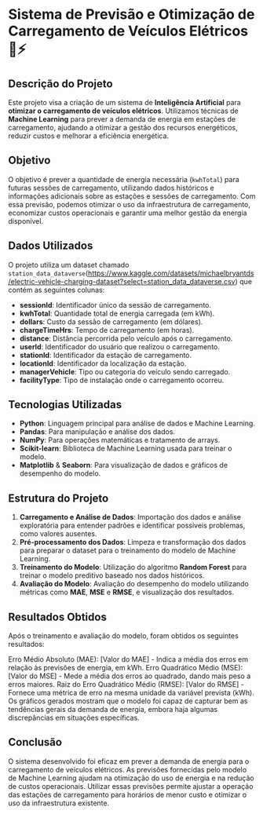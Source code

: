 # **Sistema de Previsão e Otimização de Carregamento de Veículos Elétricos 🚗⚡**

## **Descrição do Projeto**
Este projeto visa a criação de um sistema de **Inteligência Artificial** para **otimizar o carregamento de veículos elétricos**. Utilizamos técnicas de **Machine Learning** para prever a demanda de energia em estações de carregamento, ajudando a otimizar a gestão dos recursos energéticos, reduzir custos e melhorar a eficiência energética.

## **Objetivo**
O objetivo é prever a quantidade de energia necessária (`kwhTotal`) para futuras sessões de carregamento, utilizando dados históricos e informações adicionais sobre as estações e sessões de carregamento. Com essa previsão, podemos otimizar o uso da infraestrutura de carregamento, economizar custos operacionais e garantir uma melhor gestão da energia disponível.

## **Dados Utilizados**
O projeto utiliza um dataset chamado `station_data_dataverse`(https://www.kaggle.com/datasets/michaelbryantds/electric-vehicle-charging-dataset?select=station_data_dataverse.csv)
que contém as seguintes colunas:

- **sessionId**: Identificador único da sessão de carregamento.
- **kwhTotal**: Quantidade total de energia carregada (em kWh).
- **dollars**: Custo da sessão de carregamento (em dólares).
- **chargeTimeHrs**: Tempo de carregamento (em horas).
- **distance**: Distância percorrida pelo veículo após o carregamento.
- **userId**: Identificador do usuário que realizou o carregamento.
- **stationId**: Identificador da estação de carregamento.
- **locationId**: Identificador da localização da estação.
- **managerVehicle**: Tipo ou categoria do veículo sendo carregado.
- **facilityType**: Tipo de instalação onde o carregamento ocorreu.

## **Tecnologias Utilizadas**
- **Python**: Linguagem principal para análise de dados e Machine Learning.
- **Pandas**: Para manipulação e análise dos dados.
- **NumPy**: Para operações matemáticas e tratamento de arrays.
- **Scikit-learn**: Biblioteca de Machine Learning usada para treinar o modelo.
- **Matplotlib** & **Seaborn**: Para visualização de dados e gráficos de desempenho do modelo.

## **Estrutura do Projeto**
1. **Carregamento e Análise de Dados**: Importação dos dados e análise exploratória para entender padrões e identificar possíveis problemas, como valores ausentes.
2. **Pré-processamento dos Dados**: Limpeza e transformação dos dados para preparar o dataset para o treinamento do modelo de Machine Learning.
3. **Treinamento do Modelo**: Utilização do algoritmo **Random Forest** para treinar o modelo preditivo baseado nos dados históricos.
4. **Avaliação do Modelo**: Avaliação do desempenho do modelo utilizando métricas como **MAE**, **MSE** e **RMSE**, e visualização dos resultados.

## **Resultados Obtidos**
Após o treinamento e avaliação do modelo, foram obtidos os seguintes resultados:

Erro Médio Absoluto (MAE): [Valor do MAE] - Indica a média dos erros em relação às previsões de energia, em kWh.
Erro Quadrático Médio (MSE): [Valor do MSE] - Mede a média dos erros ao quadrado, dando mais peso a erros maiores.
Raiz do Erro Quadrático Médio (RMSE): [Valor do RMSE] - Fornece uma métrica de erro na mesma unidade da variável prevista (kWh).
Os gráficos gerados mostram que o modelo foi capaz de capturar bem as tendências gerais da demanda de energia, embora haja algumas discrepâncias em situações específicas.

## **Conclusão**
O sistema desenvolvido foi eficaz em prever a demanda de energia para o carregamento de veículos elétricos. As previsões fornecidas pelo modelo de Machine Learning ajudam na otimização do uso de energia e na redução de custos operacionais. Utilizar essas previsões permite ajustar a operação das estações de carregamento para horários de menor custo e otimizar o uso da infraestrutura existente.
